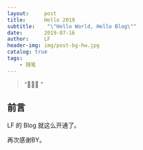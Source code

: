 ```yaml
---
layout:     post
title:      Hello 2019
subtitle:    "\"Hello World, Hello Blog\""
date:       2019-07-16
author:     LF
header-img: img/post-bg-hw.jpg
catalog: true
tags:
    - 随笔
---
```


> “🙉🙉🙉 ”


## 前言

LF 的 Blog 就这么开通了。

再次感谢BY。